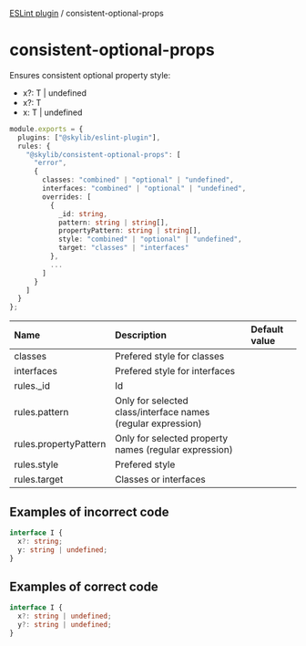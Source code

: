 [ESLint plugin](https://ilyub.github.io/eslint-plugin/) / consistent-optional-props

# consistent-optional-props

Ensures consistent optional property style:
- x?: T | undefined
- x?: T
- x: T | undefined

```ts
module.exports = {
  plugins: ["@skylib/eslint-plugin"],
  rules: {
    "@skylib/consistent-optional-props": [
      "error",
      {
        classes: "combined" | "optional" | "undefined",
        interfaces: "combined" | "optional" | "undefined",
        overrides: [
          {
            _id: string,
            pattern: string | string[],
            propertyPattern: string | string[],
            style: "combined" | "optional" | "undefined",
            target: "classes" | "interfaces"
          },
          ...
        ]
      }
    ]
  }
};
```

| Name | Description | Default value |
| :----- | :----- | :----- |
| classes | Prefered style for classes |
| interfaces | Prefered style for interfaces |
| rules._id | Id |
| rules.pattern | Only for selected class/interface names (regular expression) |
| rules.propertyPattern | Only for selected property names (regular expression) |
| rules.style | Prefered style |
| rules.target | Classes or interfaces |

## Examples of incorrect code

```ts
interface I {
  x?: string;
  y: string | undefined;
}
```

## Examples of correct code

```ts
interface I {
  x?: string | undefined;
  y?: string | undefined;
}
```